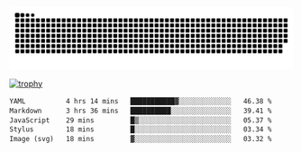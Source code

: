 ﻿<picture>
  <source media="(prefers-color-scheme: dark)" srcset="https://raw.githubusercontent.com/Ainavo/Ainavo/output/github-contribution-grid-snake-dark.svg">
  <source media="(prefers-color-scheme: light)" srcset="https://raw.githubusercontent.com/Ainavo/Ainavo/output/github-contribution-grid-snake.svg">
  <img alt="github contribution grid snake animation" src="https://raw.githubusercontent.com/Ainavo/Ainavo/output/github-contribution-grid-snake.svg">
</picture>

[![trophy](https://github-profile-trophy.vercel.app/?username=Ainavo)](https://github.com/ryo-ma/github-profile-trophy)

<!--START_SECTION:waka-->

```txt
YAML          4 hrs 14 mins   ███████████▓░░░░░░░░░░░░░   46.38 %
Markdown      3 hrs 36 mins   ██████████░░░░░░░░░░░░░░░   39.41 %
JavaScript    29 mins         █▒░░░░░░░░░░░░░░░░░░░░░░░   05.37 %
Stylus        18 mins         █░░░░░░░░░░░░░░░░░░░░░░░░   03.34 %
Image (svg)   18 mins         ▓░░░░░░░░░░░░░░░░░░░░░░░░   03.32 %
```

<!--END_SECTION:waka-->

